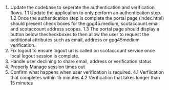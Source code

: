 1. Update the codebase to seperate the authentication and verification flows.
   1.1 Update the application to only perform an authentication step.
   1.2 Once the authentication step is complete the portal page (index.html) should present check boxes for the gpg45.medium, scotaccount.email and scotaccount address scopes.
   1.3 The portal page should display a button below thecheckboxes to then allow the user to request the additional attributes such as email, address or gpg45medium verification.
2. Fix logout to ensure logout url is called on scotaccount service once local logout session is complete.
3. Handle user declining to share email, address or verification status
4. Properly Manage session times out
5. Confirm what happens when user verification is required.
   4.1 Verfiication that completes within 15 minutes
   4.2 Verification that takes longer than 15 minutes
